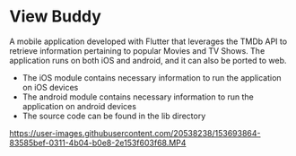 # View Buddy

A mobile application developed with Flutter that leverages the TMDb API to retrieve information pertaining to popular Movies and TV Shows.
The application runs on both iOS and android, and it can also be ported to web.

* The iOS module contains necessary information to run the application on iOS devices
* The android module contains necessary information to run the application on android devices
* The source code can be found in the lib directory

https://user-images.githubusercontent.com/20538238/153693864-83585bef-0311-4b04-b0e8-2e153f603f68.MP4
